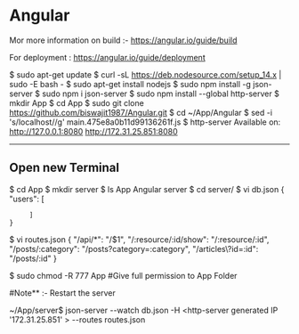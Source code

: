 # Angular

Mor more information on build :- https://angular.io/guide/build

For deployment : https://angular.io/guide/deployment


 $ sudo apt-get update
 $ curl -sL https://deb.nodesource.com/setup_14.x | sudo -E bash -
 $ sudo apt-get install nodejs
 $ sudo npm install -g json-server
 $ sudo npm i json-server
 $ sudo npm install --global http-server
 $ mkdir App
 $ cd App
 $ sudo git clone https://github.com/biswajit1987/Angular.git
 $ cd ~/App/Angular
 $ sed -i 's/localhost/<server IP>/g' main.475e8a0b11d99136261f.js
 $ http-server
 Available on:
  http://127.0.0.1:8080
  http://172.31.25.851:8080

 ---------------------------
 Open new Terminal
 ---------------------------
 $ cd App
 $ mkdir server
 $  ls App
      Angular  server
 $ cd server/
 $ vi db.json
    {
       "users": [

         ]
    }
 $ vi routes.json
	{
		"/api/*": "/$1",
		"/:resource/:id/show": "/:resource/:id",
		"/posts/:category": "/posts?category=:category",
		"/articles\\?id=:id": "/posts/:id"
	}

 $ sudo chmod -R 777 App #Give full permission to App Folder
 
 #Note** :- Restart the server
 
 ~/App/server$ json-server --watch db.json -H <http-server generated IP '172.31.25.851' > --routes routes.json

